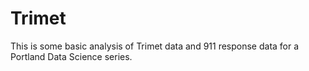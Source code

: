 # Trimet
This is some basic analysis of Trimet data and 911 response data for a Portland Data Science series.
